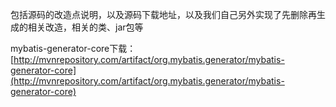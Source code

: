 包括源码的改造点说明，以及源码下载地址，以及我们自己另外实现了先删除再生成的相关改造，相关的类、jar包等

mybatis-generator-core下载：[http://mvnrepository.com/artifact/org.mybatis.generator/mybatis-generator-core](http://mvnrepository.com/artifact/org.mybatis.generator/mybatis-generator-core)

